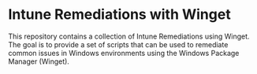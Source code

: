 # Intune Remediations with Winget

This repository contains a collection of Intune Remediations using Winget. The goal is to provide a set of scripts that can be used to remediate common issues in Windows environments using the Windows Package Manager (Winget).
